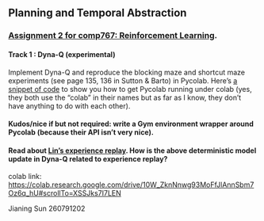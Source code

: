 ## Planning and Temporal Abstraction
### [Assignment 2 for comp767: Reinforcement Learning](https://docs.google.com/document/d/1yh3Qgcf7f3mkPLzW8j5coJDsd3sXdDKekzpUHMTgnF4/edit#).

#### Track 1 : Dyna-Q (experimental)   
Implement Dyna-Q and reproduce the blocking maze and shortcut maze experiments (see page 135, 136 in Sutton & Barto) in Pycolab. Here’s [a snippet of code](https://colab.research.google.com/drive/14Ov5IHxKcbYRjFKJI04r2wuxTQ8dNIBJ) to show you how to get Pycolab running under colab (yes, they both use the “colab” in their names but as far as I know, they don’t have anything to do with each other).    

#### Kudos/nice if but not required: write a Gym environment wrapper around Pycolab (because their API isn’t very nice).    

#### Read about [Lin’s experience replay](https://link.springer.com/content/pdf/10.1007%2FBF00992699.pdf). How is the above deterministic model update in Dyna-Q related to experience replay? 

colab link:
<https://colab.research.google.com/drive/10W_ZknNnwg93MoFfJlAnnSbm7Oz6q_hU#scrollTo=XSSJks7I7LEN>

Jianing Sun   260791202